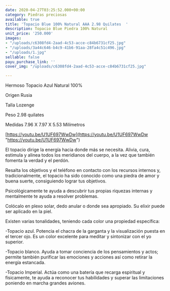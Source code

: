 ```yaml
---
date: 2020-04-27T03:25:52.000+00:00
category: Piedras preciosas
available: true
title: 'Topacio Blue 100% Natural AAA 2.98 Quilates  '
description: Topacio Blue Piedra 100% Natural
unit_price: '250.000'
images:
- "/uploads/c6308fd4-2aad-4c53-acce-c84b6731cf25.jpg"
- "/uploads/3a44c646-b4c9-41b6-91aa-28fa4c51c496.jpg"
- "/uploads/1.jpg"
sellable: false
payu_purchase_link: ''
cover_img: "/uploads/c6308fd4-2aad-4c53-acce-c84b6731cf25.jpg"

---
```

Hermoso Topacio Azul Natural 100%

Origen Rusia

Talla Lozenge

Peso 2.98 quilates

Medidas 7.96 X 7.97 X 5.53 Milímetros

[https://youtu.be/U1UF697WwDw](https://youtu.be/U1UF697WwDw "https://youtu.be/U1UF697WwDw")

El topacio dirige la energía hacia donde más se necesita. Alivia, cura, estimula y alinea todos los meridianos del cuerpo, a la vez que también fomenta la verdad y el perdón.

Resalta los objetivos y el teléfono en contacto con los recursos internos y, tradicionalmente, el topacio ha sido conocido como una piedra de amor y buena suerte, consiguiendo lograr tus objetivos.

Psicológicamente te ayuda a descubrir tus propias riquezas internas y mentalmente te ayuda a resolver problemas.

Colócalo en plexo solar, dedo anular o donde sea apropiado. Su elixir puede ser aplicado en la piel.

Existen varias tonalidades, teniendo cada color una propiedad específica:

\-Topacio azul. Potencia el chacra de la garganta y la visualización puesta en el tercer ojo. Es un color excelente para meditar y sintonizar con el yo superior.

\-Topacio blanco. Ayuda a tomar conciencia de los pensamientos y actos; permite también purificar las emociones y acciones así como retirar la energía estancada.

\-Topacio Imperial. Actúa como una batería que recarga espiritual y físicamente, te ayuda a reconocer tus habilidades y superar las limitaciones poniendo en marcha grandes aviones.